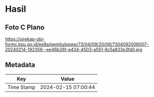 # Hasil

## Foto C Plano

https://sirekap-obj-formc.kpu.go.id/ee8a/pemilu/ppwp/73/04/09/20/06/7304092006007-20240214-192356--ee46b26f-e434-4503-a551-8c5a833e3fd0.jpg


## Metadata

| Key        | Value               |
| ---------- | ------------------- |
| Time Stamp | 2024-02-15 07:00:44 |




